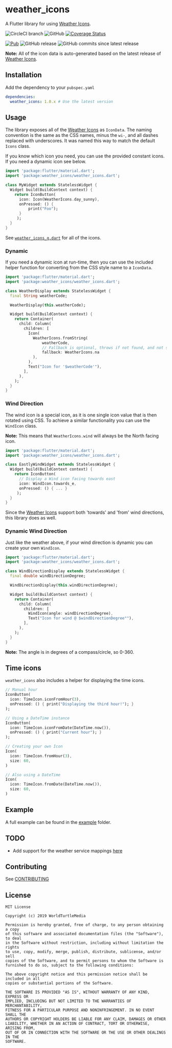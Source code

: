 # weather_icons

A Flutter library for using [Weather Icons](https://erikflowers.github.io/weather-icons/).

![CircleCI branch](https://img.shields.io/circleci/project/github/worldturtlemedia/weather_icons/master.svg?label=release%20build) ![GitHub](https://img.shields.io/github/license/worldturtlemedia/weather_icons.svg) [![Coverage Status](https://coveralls.io/repos/github/worldturtlemedia/weather_icons/badge.svg?branch=master)](https://coveralls.io/github/worldturtlemedia/weather_icons?branch=master)

[![Pub](https://img.shields.io/pub/v/weather_icons.svg?style=flat-square)](https://pub.dartlang.org/packages/weather_icons) ![GitHub release](https://img.shields.io/github/release/worldturtlemedia/weather_icons.svg?label=gh-release) ![GitHub commits since latest release](https://img.shields.io/github/commits-since/worldturtlemedia/weather_icons/latest/master.svg)

**Note:** All of the icon data is auto-generated based on the latest release of [Weather Icons](https://github.com/erikflowers/weather-icons/releases).

## Installation

Add the dependency to your `pubspec.yaml`

```yaml
dependencies:
  weather_icons: 1.0.x # Use the latest version
```

## Usage

The library exposes all of the [Weather Icons](https://erikflowers.github.io/weather-icons/) as `IconData`. The naming convention is the same as the CSS names, minus the `wi-`, and all dashes replaced with underscores. It was named this way to match the default `Icons` class.

If you know which icon you need, you can use the provided constant icons. If you need a dynamic icon see below.

```dart
import 'package:flutter/material.dart';
import 'package:weather_icons/weather_icons.dart';

class MyWidget extends StatelessWidget {
  Widget build(BuildContext context) {
    return IconButton(
      icon: Icon(WeatherIcons.day_sunny),
      onPressed: () {
          print("Foo");
      }
     );
  }
}
```

See [`weather_icons_g.dart`](https://github.com/worldturtlemedia/weather_icons/blob/master/lib/src/weather_icons_g.dart) for all of the icons.

### Dynamic

If you need a dynamic icon at run-time, then you can use the included helper function for converting from the CSS style name to a `IconData`.

```dart
import 'package:flutter/material.dart';
import 'package:weather_icons/weather_icons.dart';

class WeatherDisplay extends StatelessWidget {
  final String weatherCode;

  WeatherDisplay(this.weatherCode);

  Widget build(BuildContext context) {
    return Container(
      child: Column(
        children: [
          Icon(
            WeatherIcons.fromString(
                weatherCode,
                // Fallback is optional, throws if not found, and not supplied.
                fallback: WeatherIcons.na
            ),
          ),
          Text("Icon for '$weatherCode'"),
        ],
      ),
    );
  }
}
```

### Wind Direction

The wind icon is a special icon, as it is one single icon value that is then rotated using CSS. To achieve a similar functionality you can use the `WindIcon` class.

**Note:** This means that `WeatherIcons.wind` will always be the North facing icon.

```dart
import 'package:flutter/material.dart';
import 'package:weather_icons/weather_icons.dart';

class EastlyWindWidget extends StatelessWidget {
  Widget build(BuildContext context) {
    return IconButton(
      // Display a Wind icon facing towards east
      icon: WindIcon.towards_e,
      onPressed: () { ... }
     );
  }
}
```

Since the [Weather Icons](https://github.com/erikflowers/weather-icons) support both 'towards' and 'from' wind directions, this library does as well.

### Dynamic Wind Direction

Just like the weather above, if your wind direction is dynamic you can create your own `WindIcon`.

```dart
import 'package:flutter/material.dart';
import 'package:weather_icons/weather_icons.dart';

class WindDirectionDisplay extends StatelessWidget {
  final double windDirectionDegree;

  WindDirectionDisplay(this.windDirectionDegree);

  Widget build(BuildContext context) {
    return Container(
      child: Column(
        children: [
          WindIcon(angle: windDirectionDegree),
          Text("Icon for wind @ $windDirectionDegree°"),
        ],
      ),
    );
  }
}
```

**Note:** The angle is in degrees of a compass/circle, so 0-360.

## Time icons

`weather_icons` also includes a helper for displaying the time icons.

```dart
// Manual hour
IconButton(
  icon: TimeIcon.iconFromHour(3),
  onPressed: () { print("Displaying the third hour!"); }
);

// Using a DateTime instance
IconButton(
  icon: TimeIcon.iconFromDate(DateTime.now()),
  onPressed: () { print("Current hour"); }
);

// Creating your own Icon
Icon(
  icon: TimeIcon.fromHour(3),
  size: 60,
)

// Also using a DateTime
Icon(
  icon: TimeIcon.fromDate(DateTime.now()),
  size: 60,
)
```

## Example

A full example can be found in the [example](https://github.com/worldturtlemedia/weather_icons/tree/master/example) folder.

## TODO

- Add support for the weather service mappings [here](https://erikflowers.github.io/weather-icons/api-list.html)

## Contributing

See [CONTRIBUTING](https://github.com/worldturtlemedia/weather_icons/blob/master/CONTRIBUTING.md)

## License

```text
MIT License

Copyright (c) 2019 WorldTurtleMedia

Permission is hereby granted, free of charge, to any person obtaining a copy
of this software and associated documentation files (the "Software"), to deal
in the Software without restriction, including without limitation the rights
to use, copy, modify, merge, publish, distribute, sublicense, and/or sell
copies of the Software, and to permit persons to whom the Software is
furnished to do so, subject to the following conditions:

The above copyright notice and this permission notice shall be included in all
copies or substantial portions of the Software.

THE SOFTWARE IS PROVIDED "AS IS", WITHOUT WARRANTY OF ANY KIND, EXPRESS OR
IMPLIED, INCLUDING BUT NOT LIMITED TO THE WARRANTIES OF MERCHANTABILITY,
FITNESS FOR A PARTICULAR PURPOSE AND NONINFRINGEMENT. IN NO EVENT SHALL THE
AUTHORS OR COPYRIGHT HOLDERS BE LIABLE FOR ANY CLAIM, DAMAGES OR OTHER
LIABILITY, WHETHER IN AN ACTION OF CONTRACT, TORT OR OTHERWISE, ARISING FROM,
OUT OF OR IN CONNECTION WITH THE SOFTWARE OR THE USE OR OTHER DEALINGS IN THE
SOFTWARE.

```
